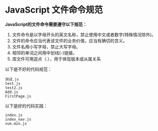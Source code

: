 # JavaScript 文件命令规范

**JavaScript的文件命令需要遵守以下规范：**

1. 文件命令是以字母开头的英文名称，禁止使用中文或者数字(特殊情况除外)。
2. 文件的命令应当代表该文件的业务价值，应当有确切的含义。
3. 文件名用小写字母，禁止大写字母。
4. 相邻的单词之间用中划线(-)链接。
5. 库文件可用逗点（.），用于体现版本或从属关系

以下是不好的代码规范：

```
测试.js
test.js
test2.js
Add.js
FirstPage.js		
```

以下是好的代码实践：

```
index.js
index_nav.js
vue.min.js
```

